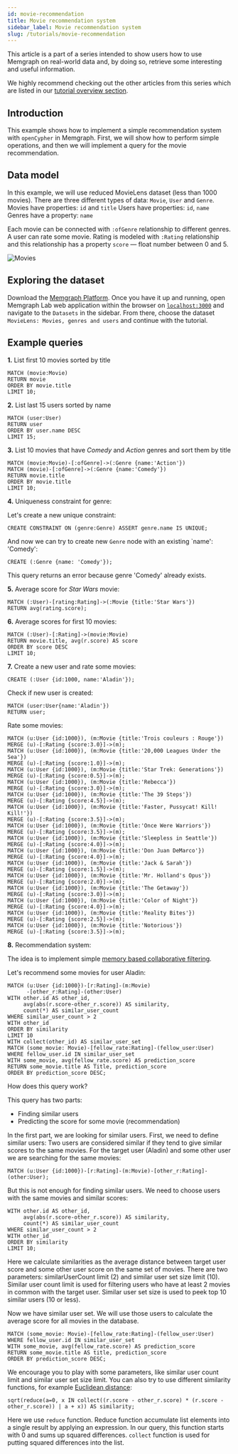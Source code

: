 ```yaml
---
id: movie-recommendation
title: Movie recommendation system
sidebar_label: Movie recommendation system
slug: /tutorials/movie-recommendation
---
```


This article is a part of a series intended to show users how to use Memgraph on
real-world data and, by doing so, retrieve some interesting and useful
information.

We highly recommend checking out the other articles from this series which are
listed in our [tutorial overview section](/tutorials/overview.md).

## Introduction

This example shows how to implement a simple recommendation system with
`openCypher` in Memgraph. First, we will show how to perform simple operations,
and then we will implement a query for the movie recommendation.

## Data model

In this example, we will use reduced MovieLens dataset (less than 1000 movies).
There are three different types of data: `Movie`, `User` and `Genre`. Movies
have properties: `id` and `title` Users have properties: `id`, `name` Genres
have a property: `name`

Each movie can be connected with `:ofGenre` relationship to different genres. A user can
rate some movie. Rating is modeled with `:Rating` relationship and this relationship has
a property `score` &mdash; float number between 0 and 5.

![Movies](../../data/movie_metagraph.png)

## Exploring the dataset

Download the [Memgraph
Platform](https://memgraph.com/download#memgraph-platform). Once you have it up
and running, open Memgraph Lab web application within the browser on
[`localhost:3000`](http://localhost:3000) and navigate to the `Datasets` in the
sidebar. From there, choose the dataset `MovieLens: Movies, genres and users`
and continue with the tutorial.

## Example queries

**1\.** List first 10 movies sorted by title

```cypher
MATCH (movie:Movie)
RETURN movie
ORDER BY movie.title
LIMIT 10;
```

**2\.** List last 15 users sorted by name

```cypher
MATCH (user:User)
RETURN user
ORDER BY user.name DESC
LIMIT 15;
```

**3\.** List 10 movies that have _Comedy_ and _Action_ genres and sort them by
title

```cypher
MATCH (movie:Movie)-[:ofGenre]->(:Genre {name:'Action'})
MATCH (movie)-[:ofGenre]->(:Genre {name:'Comedy'})
RETURN movie.title
ORDER BY movie.title
LIMIT 10;
```

**4\.** Uniqueness constraint for genre:

Let's create a new unique constraint:

```cypher
CREATE CONSTRAINT ON (genre:Genre) ASSERT genre.name IS UNIQUE;
```

And now we can try to create new `Genre` node with an existing `name': 'Comedy':

```cypher
CREATE (:Genre {name: 'Comedy'});
```

This query returns an error because genre 'Comedy' already exists.

**5\.** Average score for _Star Wars_ movie:

```cypher
MATCH (:User)-[rating:Rating]->(:Movie {title:'Star Wars'})
RETURN avg(rating.score);
```

**6\.** Average scores for first 10 movies:

```cypher
MATCH (:User)-[:Rating]->(movie:Movie)
RETURN movie.title, avg(r.score) AS score
ORDER BY score DESC
LIMIT 10;
```

**7\.** Create a new user and rate some movies:

```cypher
CREATE (:User {id:1000, name:'Aladin'});
```

Check if new user is created:

```cypher
MATCH (user:User{name:'Aladin'})
RETURN user;
```

Rate some movies:

```cypher
MATCH (u:User {id:1000}), (m:Movie {title:'Trois couleurs : Rouge'})
MERGE (u)-[:Rating {score:3.0}]->(m);
MATCH (u:User {id:1000}), (m:Movie {title:'20,000 Leagues Under the Sea'})
MERGE (u)-[:Rating {score:1.0}]->(m);
MATCH (u:User {id:1000}), (m:Movie {title:'Star Trek: Generations'})
MERGE (u)-[:Rating {score:0.5}]->(m);
MATCH (u:User {id:1000}), (m:Movie {title:'Rebecca'})
MERGE (u)-[:Rating {score:3.0}]->(m);
MATCH (u:User {id:1000}), (m:Movie {title:'The 39 Steps'})
MERGE (u)-[:Rating {score:4.5}]->(m);
MATCH (u:User {id:1000}), (m:Movie {title:'Faster, Pussycat! Kill! Kill!'})
MERGE (u)-[:Rating {score:3.5}]->(m);
MATCH (u:User {id:1000}), (m:Movie {title:'Once Were Warriors'})
MERGE (u)-[:Rating {score:3.5}]->(m);
MATCH (u:User {id:1000}), (m:Movie {title:'Sleepless in Seattle'})
MERGE (u)-[:Rating {score:4.0}]->(m);
MATCH (u:User {id:1000}), (m:Movie {title:'Don Juan DeMarco'})
MERGE (u)-[:Rating {score:4.0}]->(m);
MATCH (u:User {id:1000}), (m:Movie {title:'Jack & Sarah'})
MERGE (u)-[:Rating {score:1.5}]->(m);
MATCH (u:User {id:1000}), (m:Movie {title:'Mr. Holland's Opus'})
MERGE (u)-[:Rating {score:2.0}]->(m);
MATCH (u:User {id:1000}), (m:Movie {title:'The Getaway'})
MERGE (u)-[:Rating {score:3.0}]->(m);
MATCH (u:User {id:1000}), (m:Movie {title:'Color of Night'})
MERGE (u)-[:Rating {score:4.0}]->(m);
MATCH (u:User {id:1000}), (m:Movie {title:'Reality Bites'})
MERGE (u)-[:Rating {score:2.5}]->(m);
MATCH (u:User {id:1000}), (m:Movie {title:'Notorious'})
MERGE (u)-[:Rating {score:3.5}]->(m);
```

**8\.** Recommendation system:

The idea is to implement simple [memory based collaborative
filtering](https://en.wikipedia.org/wiki/Collaborative_filtering).

Let's recommend some movies for user Aladin:

```cypher
MATCH (u:User {id:1000})-[r:Rating]-(m:Movie)
      -[other_r:Rating]-(other:User)
WITH other.id AS other_id,
     avg(abs(r.score-other_r.score)) AS similarity,
     count(*) AS similar_user_count
WHERE similar_user_count > 2
WITH other_id
ORDER BY similarity
LIMIT 10
WITH collect(other_id) AS similar_user_set
MATCH (some_movie: Movie)-[fellow_rate:Rating]-(fellow_user:User)
WHERE fellow_user.id IN similar_user_set
WITH some_movie, avg(fellow_rate.score) AS prediction_score
RETURN some_movie.title AS Title, prediction_score
ORDER BY prediction_score DESC;
```

How does this query work?

This query has two parts:

- Finding similar users
- Predicting the score for some movie (recommendation)

In the first part, we are looking for similar users. First, we need to define
similar users: Two users are considered similar if they tend to give similar
scores to the same movies. For the target user (Aladin) and some other user we
are searching for the same movies:

```cypher
MATCH (u:User {id:1000})-[r:Rating]-(m:Movie)-[other_r:Rating]-(other:User);
```

But this is not enough for finding similar users. We need to choose users with
the same movies and similar scores:

```cypher
WITH other.id AS other_id,
     avg(abs(r.score-other_r.score)) AS similarity,
     count(*) AS similar_user_count
WHERE similar_user_count > 2
WITH other_id
ORDER BY similarity
LIMIT 10;
```

Here we calculate similarities as the average distance between target user score
and some other user score on the same set of movies. There are two parameters:
similarUserCount limit (2) and similar user set size limit (10). Similar user
count limit is used for filtering users who have at least 2 movies in common
with the target user. Similar user set size is used to peek top 10 similar users
(10 or less).

Now we have similar user set. We will use those users to calculate the average
score for all movies in the database.

```cypher
MATCH (some_movie: Movie)-[fellow_rate:Rating]-(fellow_user:User)
WHERE fellow_user.id IN similar_user_set
WITH some_movie, avg(fellow_rate.score) AS prediction_score
RETURN some_movie.title AS title, prediction_score
ORDER BY prediction_score DESC;
```

We encourage you to play with some parameters, like similar user count limit and
similar user set size limit. You can also try to use different similarity
functions, for example [Euclidean
distance](https://en.wikipedia.org/wiki/Euclidean_distance):

```cypher
sqrt(reduce(a=0, x IN collect((r.score - other_r.score) * (r.score - other_r.score)) | a + x)) AS similarity;
```

Here we use `reduce` function. Reduce function accumulate list elements into a
single result by applying an expression. In our query, this function starts with
0 and sums up squared differences. `collect` function is used for putting
squared differences into the list.
